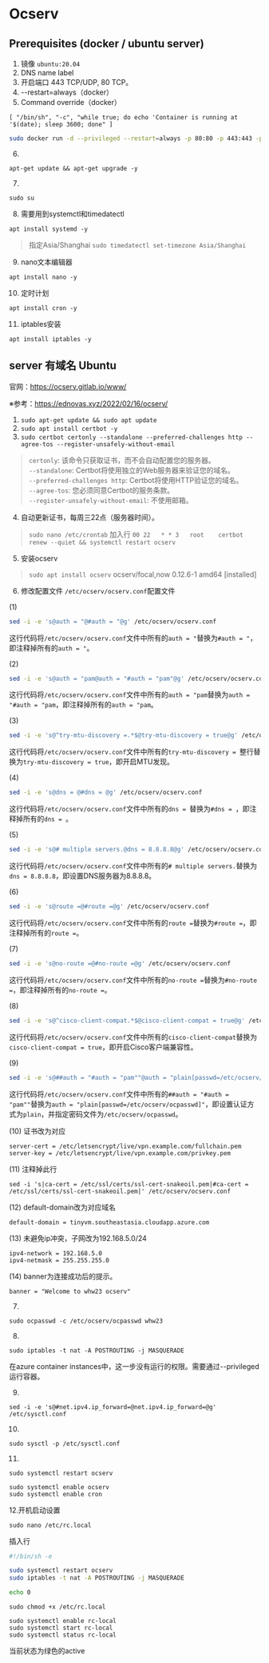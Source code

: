 # Ocserv

## Prerequisites (docker / ubuntu server)
1. 镜像 ```ubuntu:20.04```
2. DNS name label
3. 开启端口 443 TCP/UDP, 80 TCP。
4. --restart=always（docker）
5. Command override（docker）
```
[ "/bin/sh", "-c", "while true; do echo 'Container is running at '$(date); sleep 3600; done" ]
```
```bash
sudo docker run -d --privileged --restart=always -p 80:80 -p 443:443 -p 443:443/udp ubuntu:20.04 /bin/bash -c "while true; do echo 'Container is running at '$(date); sleep 3600; done"
```

6. 
```
apt-get update && apt-get upgrade -y
```

7.
```
sudo su
```

8. 需要用到systemctl和timedatectl
```
apt install systemd -y
```
> 指定Asia/Shanghai ```sudo timedatectl set-timezone Asia/Shanghai```

9. nano文本编辑器
```
apt install nano -y
```

10. 定时计划
```
apt install cron -y
```

11. iptables安装
```
apt install iptables -y
```

## server 有域名 Ubuntu
官网：https://ocserv.gitlab.io/www/

※参考：https://ednovas.xyz/2022/02/16/ocserv/

1. `sudo apt-get update && sudo apt update`
2. `sudo apt install certbot -y`
3. `sudo certbot certonly --standalone --preferred-challenges http --agree-tos --register-unsafely-without-email` 
> `certonly`: 该命令只获取证书，而不会自动配置您的服务器。\
> `--standalone`: Certbot将使用独立的Web服务器来验证您的域名。\
> `--preferred-challenges http`: Certbot将使用HTTP验证您的域名。\
> `--agree-tos`: 您必须同意Certbot的服务条款。\
> `--register-unsafely-without-email`: 不使用邮箱。
4. 自动更新证书，每周三22点（服务器时间）。
> `sudo nano /etc/crontab` 加入行
> `00 22   * * 3   root    certbot renew --quiet && systemctl restart ocserv`
5. 安装ocserv
> `sudo apt install ocserv` ocserv/focal,now 0.12.6-1 amd64 [installed]
6. 修改配置文件
`/etc/ocserv/ocserv.conf`配置文件

(1)
```bash
sed -i -e 's@auth = "@#auth = "@g' /etc/ocserv/ocserv.conf
```
这行代码将`/etc/ocserv/ocserv.conf`文件中所有的`auth = "`替换为`#auth = "`，即注释掉所有的`auth = "`。

(2)
```bash
sed -i -e 's@auth = "pam@auth = "#auth = "pam"@g' /etc/ocserv/ocserv.conf
```
这行代码将`/etc/ocserv/ocserv.conf`文件中所有的`auth = "pam`替换为`auth = "#auth = "pam`，即注释掉所有的`auth = "pam`。

(3)
```bash
sed -i -e 's@^try-mtu-discovery =.*$@try-mtu-discovery = true@g' /etc/ocserv/ocserv.conf
```
这行代码将`/etc/ocserv/ocserv.conf`文件中所有的`try-mtu-discovery = `整行替换为`try-mtu-discovery = true`，即开启MTU发现。

(4)
```bash
sed -i -e 's@dns = @#dns = @g' /etc/ocserv/ocserv.conf
```
这行代码将`/etc/ocserv/ocserv.conf`文件中所有的`dns = `替换为`#dns = `，即注释掉所有的`dns = `。

(5)
```bash
sed -i -e 's@# multiple servers.@dns = 8.8.8.8@g' /etc/ocserv/ocserv.conf
```
这行代码将`/etc/ocserv/ocserv.conf`文件中所有的`# multiple servers.`替换为`dns = 8.8.8.8`，即设置DNS服务器为8.8.8.8。

(6)
```bash
sed -i -e 's@route =@#route =@g' /etc/ocserv/ocserv.conf
```
这行代码将`/etc/ocserv/ocserv.conf`文件中所有的`route =`替换为`#route =`，即注释掉所有的`route =`。

(7)
```bash
sed -i -e 's@no-route =@#no-route =@g' /etc/ocserv/ocserv.conf
```
这行代码将`/etc/ocserv/ocserv.conf`文件中所有的`no-route =`替换为`#no-route =`，即注释掉所有的`no-route =`。

(8)
```bash
sed -i -e 's@^cisco-client-compat.*$@cisco-client-compat = true@g' /etc/ocserv/ocserv.conf
```
这行代码将`/etc/ocserv/ocserv.conf`文件中所有的`cisco-client-compat`替换为`cisco-client-compat = true`，即开启Cisco客户端兼容性。

(9)
```bash
sed -i -e 's@##auth = "#auth = "pam""@auth = "plain[passwd=/etc/ocserv/ocpasswd]"@g' /etc/ocserv/ocserv.conf
```
这行代码将`/etc/ocserv/ocserv.conf`文件中所有的`##auth = "#auth = "pam""`替换为`auth = "plain[passwd=/etc/ocserv/ocpasswd]"`，即设置认证方式为`plain`，并指定密码文件为`/etc/ocserv/ocpasswd`。

(10)
证书改为对应
```
server-cert = /etc/letsencrypt/live/vpn.example.com/fullchain.pem
server-key = /etc/letsencrypt/live/vpn.example.com/privkey.pem
```

(11)
注释掉此行
```
sed -i 's|ca-cert = /etc/ssl/certs/ssl-cert-snakeoil.pem|#ca-cert = /etc/ssl/certs/ssl-cert-snakeoil.pem|' /etc/ocserv/ocserv.conf
```

(12)
default-domain改为对应域名
```
default-domain = tinyvm.southeastasia.cloudapp.azure.com
```

(13)
未避免ip冲突，子网改为192.168.5.0/24
```
ipv4-network = 192.168.5.0
ipv4-netmask = 255.255.255.0
```

(14)
banner为连接成功后的提示。
```
banner = "Welcome to whw23 ocserv"
```

7. 
```
sudo ocpasswd -c /etc/ocserv/ocpasswd whw23
```

8. 
```
sudo iptables -t nat -A POSTROUTING -j MASQUERADE
``` 
在azure container instances中，这一步没有运行的权限。需要通过--privileged运行容器。

9. 
```
sed -i -e 's@#net.ipv4.ip_forward=@net.ipv4.ip_forward=@g' /etc/sysctl.conf
```

10. 
```
sudo sysctl -p /etc/sysctl.conf
```

11. 
```
sudo systemctl restart ocserv
```
```
sudo systemctl enable ocserv
sudo systemctl enable cron
```

12.开机启动设置
```
sudo nano /etc/rc.local
```
插入行
```bash
#!/bin/sh -e

sudo systemctl restart ocserv
sudo iptables -t nat -A POSTROUTING -j MASQUERADE

echo 0
```
```
sudo chmod +x /etc/rc.local
```
```
sudo systemctl enable rc-local
sudo systemctl start rc-local
sudo systemctl status rc-local
```
当前状态为绿色的active
